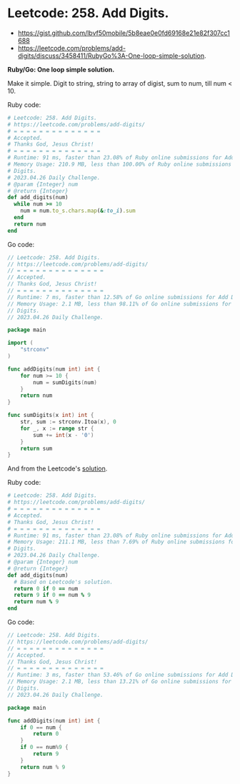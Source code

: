 # Leetcode: 258. Add Digits.

- https://gist.github.com/lbvf50mobile/5b8eae0e0fd69168e21e82f307cc1688
- https://leetcode.com/problems/add-digits/discuss/3458411/RubyGo%3A-One-loop-simple-solution.

**Ruby/Go: One loop simple solution.**

Make it simple. Digit to string, string to array of digist, sum to num, till num < 10.

Ruby code:
```Ruby
# Leetcode: 258. Add Digits.
# https://leetcode.com/problems/add-digits/
# = = = = = = = = = = = = = =
# Accepted.
# Thanks God, Jesus Christ!
# = = = = = = = = = = = = = =
# Runtime: 91 ms, faster than 23.08% of Ruby online submissions for Add Digits.
# Memory Usage: 210.9 MB, less than 100.00% of Ruby online submissions for Add
# Digits.
# 2023.04.26 Daily Challenge.
# @param {Integer} num
# @return {Integer}
def add_digits(num)
  while num >= 10
    num = num.to_s.chars.map(&:to_i).sum
  end
  return num
end
```

Go code:
```Go
// Leetcode: 258. Add Digits.
// https://leetcode.com/problems/add-digits/
// = = = = = = = = = = = = = =
// Accepted.
// Thanks God, Jesus Christ!
// = = = = = = = = = = = = = =
// Runtime: 7 ms, faster than 12.58% of Go online submissions for Add Digits.
// Memory Usage: 2.1 MB, less than 98.11% of Go online submissions for Add
// Digits.
// 2023.04.26 Daily Challenge.

package main

import (
	"strconv"
)

func addDigits(num int) int {
	for num >= 10 {
		num = sumDigits(num)
	}
	return num
}

func sumDigits(x int) int {
	str, sum := strconv.Itoa(x), 0
	for _, x := range str {
		sum += int(x - '0')
	}
	return sum
}
```

And from the Leetcode's [solution](https://leetcode.com/problems/add-digits/solution/).

Ruby code:
```Ruby
# Leetcode: 258. Add Digits.
# https://leetcode.com/problems/add-digits/
# = = = = = = = = = = = = = =
# Accepted.
# Thanks God, Jesus Christ!
# = = = = = = = = = = = = = =
# Runtime: 91 ms, faster than 23.08% of Ruby online submissions for Add Digits.
# Memory Usage: 211.1 MB, less than 7.69% of Ruby online submissions for Add
# Digits.
# 2023.04.26 Daily Challenge.
# @param {Integer} num
# @return {Integer}
def add_digits(num)
  # Based on Leetcode's solution.
  return 0 if 0 == num
  return 9 if 0 == num % 9
  return num % 9
end
```
Go code:
```Go
// Leetcode: 258. Add Digits.
// https://leetcode.com/problems/add-digits/
// = = = = = = = = = = = = = =
// Accepted.
// Thanks God, Jesus Christ!
// = = = = = = = = = = = = = =
// Runtime: 3 ms, faster than 53.46% of Go online submissions for Add Digits.
// Memory Usage: 2.1 MB, less than 13.21% of Go online submissions for Add
// Digits.
// 2023.04.26 Daily Challenge.

package main

func addDigits(num int) int {
	if 0 == num {
		return 0
	}
	if 0 == num%9 {
		return 9
	}
	return num % 9
}
```
